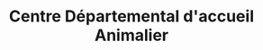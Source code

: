 ---
title: "Centre Départemental d'accueil Animalier"
url: /fleury-merogis/centre-departemental-daccueil-animalier/
shop: animal de compagnie
---